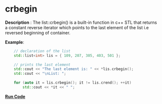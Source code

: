 # crbegin

**Description** : The list::crbegin() is a built-in function in c++ STL that returns a constant reverse iterator which points to the last element of the list i.e reversed beginning of container.

**Example**:
```cpp
    // declaration of the list 
    std::list<int> lis = { 109, 207, 305, 403, 501 }; 
  
    // prints the last element 
    std::cout << "The last element is: " << *lis.crbegin(); 
    std::cout << "\nList: "; 
  
    for (auto it = lis.crbegin(); it != lis.crend(); ++it) 
        std::cout << *it << " "; 

```
**[Run Code](https://rextester.com/XVFTEG19372)**